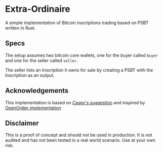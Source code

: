 # Extra-Ordinaire

A simple implementation of Bitcoin inscriptions trading based on PSBT written in Rust.

## Specs

The setup assumes two bitcoin core wallets, one for the buyer called `buyer` and one for the seller called `seller`.

The seller lists an Inscription it owns for sale by creating a PSBT with the Inscription as an output.

## Acknowledgements

This implementation is based on [Casey's suggestion](https://github.com/casey/ord/issues/802) and inspired by [OpenOrdex implementation](https://github.com/orenyomtov/openordex)

## Disclaimer

This is a proof of concept and should not be used in production. It is not audited and has not been tested in a real world scenario. Use at your own risk.
